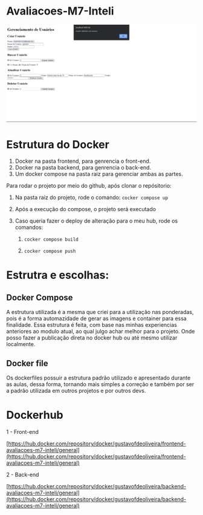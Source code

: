 # Avaliacoes-M7-Inteli

![1693591306013](image/README/1693591306013.png)

# Estrutura do Docker
1. Docker na pasta frontend, para genrencia o front-end.
2. Docker na pasta backend, para genrencia o back-end.
3. Um docker compose na pasta raiz para gerenciar ambas as partes.
   
Para rodar o projeto por meio do github, após clonar o repósitorio:
1. Na pasta raiz do projeto, rode o comando:
   ```cocker compose up```
   
2. Após a execução do compose, o projeto será executado

2. Caso queria fazer o deploy de alteração para o meu hub, rode os comandos:
   1. ```cocker compose build```

    2. ```cocker compose push```

# Estrutra e escolhas:

## Docker Compose
A estrutura utilizada é a mesma que criei para a utilização nas ponderadas, pois é a forma automazidade de gerar as imagens e container para essa finalidade. Essa estrutura é feita, com base nas minhas experiencias anteriores ao modulo atual, ao qual julgo achar melhor para o projeto. Onde posso fazer a publicação direta no docker hub ou até mesmo utilizar localmente.

## Docker file
Os dockerfiles possuir a estrutura padrão utilizado e apresentado durante as aulas, dessa forma, tornando mais simples a correção e também por ser a padrão utilizada em outros projetos e por outros devs.

# Dockerhub

1 - Front-end

[https://hub.docker.com/repository/docker/gustavofdeoliveira/frontend-avaliacoes-m7-inteli/general](https://hub.docker.com/repository/docker/gustavofdeoliveira/frontend-avaliacoes-m7-inteli/general)

2 - Back-end

[https://hub.docker.com/repository/docker/gustavofdeoliveira/backend-avaliacoes-m7-inteli/general](https://hub.docker.com/repository/docker/gustavofdeoliveira/backend-avaliacoes-m7-inteli/general)

